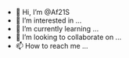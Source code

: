- 👋 Hi, I’m @Af21S
- 👀 I’m interested in ...
- 🌱 I’m currently learning ...
- 💞️ I’m looking to collaborate on ...
- 📫 How to reach me ...

<!---
Af21S/Af21S is a ✨ special ✨ repository because its `README.md` (this file) appears on your GitHub profile.
You can click the Preview link to take a look at your changes.
--->
